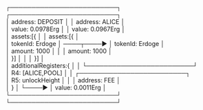 ┌─────────────────────────┐              ┌─────────────────────────┐   
│  address: DEPOSIT       │              │  address: ALICE         │   
│  value: 0.0978Erg       │              │  value: 0.0967Erg       │   
│  assets:[{              │              │  assets:[{              │   
│   tokenId: Erdoge       │  ────┬────►  │   tokenId: Erdoge       │   
│   amount:  1000         │      │       │   amount:  1000         │   
│  }]                     │      │       │  }]                     │   
│  additionalRegisters:{  │      │       └─────────────────────────┘   
│   R4: [ALICE,POOL]      │      │       ┌─────────────────────────┐   
│   R5: unlockHeight      │      │       │  address: FEE           │   
│  }                      │      └────►  │  value: 0.0011Erg       │
└─────────────────────────┘              └─────────────────────────┘